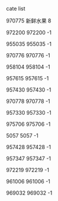 cate list

970775 新鲜水果 8

972200 972200 -1

955035 955035 -1

970776 970776 -1

958104 958104 -1

957615 957615 -1

957430 957430 -1

970778 970778 -1

957330 957330 -1

975706 975706 -1

5057 5057 -1

957428 957428 -1

957347 957347 -1

972219 972219 -1

961006 961006 -1

969032 969032 -1

